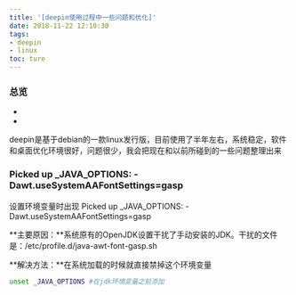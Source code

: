 ```yaml
---
title: '[deepin使用过程中一些问题和优化]'
date: 2018-11-22 12:10:30
tags:
- deepin
- linux
toc: ture
---
```


### 总览

* 
* 



deepin是基于debian的一款linux发行版，目前使用了半年左右，系统稳定，软件和桌面优化环境很好，问题很少，我会把现在和以前所碰到的一些问题整理出来

<!--more-->

### Picked up _JAVA_OPTIONS: -Dawt.useSystemAAFontSettings=gasp

设置环境变量时出现 Picked up _JAVA_OPTIONS: -Dawt.useSystemAAFontSettings=gasp

**主要原因：**系统原有的OpenJDK设置干扰了手动安装的JDK。干扰的文件是：/etc/profile.d/java-awt-font-gasp.sh

**解决方法：**在系统加载的时候就直接禁掉这个环境变量

```bash
unset _JAVA_OPTIONS #在jdk环境变量之前添加
```

